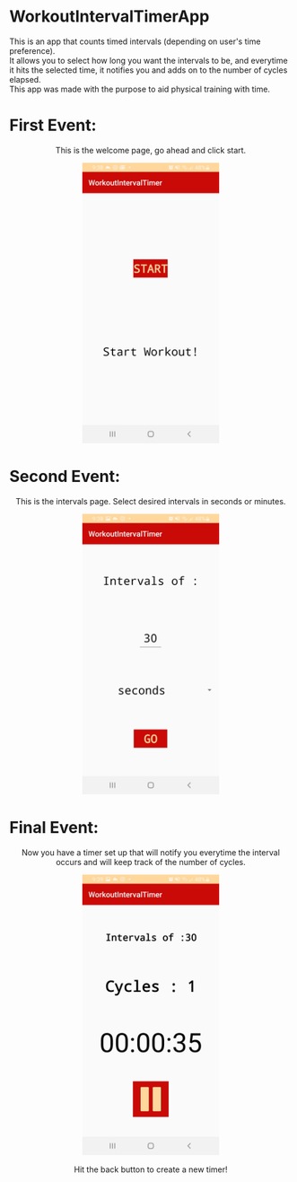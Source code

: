 # WorkoutIntervalTimerApp

This is an app that counts timed intervals (depending on user's time preference).  
It allows you to select how long you want the intervals to be, and everytime it hits the selected time,
it notifies you and adds on to the number of cycles elapsed.  
This app was made with the purpose to aid physical training with time.

<h1> <strong>First Event:</strong> </h1>
<p align="center">This is the welcome page, go ahead and click start.</p>


<p align="center">
  <img src="images/pic1.jpg" height=500>
</p>

<h1> <strong>Second Event:</strong> </h1>
<p align="center">This is the intervals page.  Select desired intervals in seconds or minutes.<p>

<p align="center">
  <img src="images/pic2.jpg" height=500>
</p>

<h1> <strong>Final Event:</strong> </h1>
<p align="center">Now you have a timer set up that will notify you everytime the interval occurs and will keep track of the number of cycles.</p>

<p align="center">
  <img src="images/pic3.jpg" height=500>
</p>

<p align="center">Hit the back button to create a new timer!<p>
